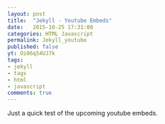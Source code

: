 ```yaml
---
layout: post
title:  "Jekyll - Youtube Embeds"
date:   2015-10-25 17:31:00
categories: HTML Javascript
permalink: Jekyll_youtube
published: false
yt: Oi06q54UJ7k
tags:
- jekyll
- tags
- html
- javascript
comments: true
---
```

Just a quick test of the upcoming youtube embeds.
